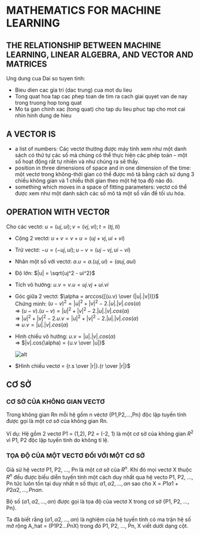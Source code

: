 # MATHEMATICS FOR MACHINE LEARNING

## THE RELATIONSHIP BETWEEN MACHINE LEARNING, LINEAR ALGEBRA, AND VECTOR AND MATRICES

Ung dung cua Dai so tuyen tinh:

- Bieu dien cac gia tri (dac trung) cua mot du lieu
- Tong quat hoa tap cac phep toan de tim ra cach giai quyet van de nay trong truong hop tong quat
- Mo ta gan chinh xac (tong quat) cho tap du lieu phuc tap cho mot cai nhin hinh dung de hieu

## A VECTOR IS

- a list of numbers: Các vectơ thường được máy tính xem như một danh sách có thứ tự các số mà chúng có thể thực hiện các phép toán – một số hoạt động rất tự nhiên và như chúng ra sẽ thấy.
- position in three dimensions of space and in one dimension of the time: một vectơ trong không-thời gian có thể được mô tả bằng cách sử dụng 3 chiều không gian và 1 chiều thời gian theo một hệ tọa độ nào đó.
- something which moves in a space of fitting parameters: vectơ có thể được xem như một danh sách các số mô tả một số vấn đề tối ưu hóa.

## OPERATION WITH VECTOR

Cho các vectơ: $u = (uj, ui); v = (vj, vi); t = (tj, ti)$

- Cộng 2 vectơ: $u+v = v+u = (uj+vj, ui+vi)$
- Trừ vectơ: $-u = (-uj,ui); u-v = (uj-vj, ui-vi)$
- Nhân một số với vectơ: $a.u = a.(uj, ui) = (auj, aui)$
- Độ lớn: $|u| = \sqrt{uj^2 - ui^2}$
- Tích vô hướng: $u.v = v.u = uj.vj + ui.vi$
- Góc giữa 2 vectơ: $\alpha = arccos{[(u.v) \over (|u|.|v|)]}$<br>
Chứng minh: $(u-v)^2 = |u|^2 + |v|^2 - 2.|u|.|v|.cos(\alpha)$<br>
=> $(u-v).(u-v) = |u|^2 + |v|^2 - 2.|u|.|v|.cos(\alpha)$<br>
=> $|u|^2 + |v|^2 - 2.u.v = |u|^2 + |v|^2 - 2.|u|.|v|.cos(\alpha)$<br>
=> $u.v = |u|.|v|.cos(\alpha)$
- Hình chiếu vô hướng: $u.v = |u|.|v|.cos(\alpha)$<br>
=> $|v|.cos(\alpha) = {u.v \over |u|}$

    ![alt](https://upload.wikimedia.org/wikipedia/commons/thumb/9/98/Projection_and_rejection.png/200px-Projection_and_rejection.png)

- $Hình chiếu vectơ = {r.s \over |r|}.{r \over |r|}$

## CƠ SỞ

### CƠ SỞ CỦA KHÔNG GIAN VECTƠ

Trong không gian Rn mỗi hệ gồm n véctơ {P1,P2,...,Pn} độc lập tuyến tính được gọi là một cơ sở của không gian Rn.

Ví dụ: Hệ gồm 2 vectơ P1 = (1,2), P2 = (-2, 1) là một cơ sở của không gian $R^2$ vì P1, P2 độc lập tuyến tính do không tỉ lệ.

### TỌA ĐỘ CỦA MỘT VECTƠ ĐỐI VỚI MỘT CƠ SỞ

Giả sử hệ vectơ P1, P2, ..., Pn là một cơ sở của $R^n$. Khi đó mọi vectơ X thuộc $R^n$ đều được biểu diễn tuyến tính một cách duy nhất qua hệ vecto P1, P2, ..., Pn tức luôn tồn tại duy nhất n số thực $\alpha1, \alpha2, ..., \alpha n$ sao cho X = $P1\alpha1 +  P2\alpha2, ..., Pn\alpha n$.

Bộ số ($\alpha1, \alpha2, ..., \alpha n$) được gọi là tọa độ của vectơ X trong cơ sở {P1, P2, ..., Pn}.

Ta đã biết rằng ($\alpha1, \alpha2, ..., \alpha n$) là nghiệm của hệ tuyến tính có ma trận hệ số mở rộng A_hat = (P1P2...PnX) trong đó P1, P2, ..., Pn, X viết dưới dạng cột.
